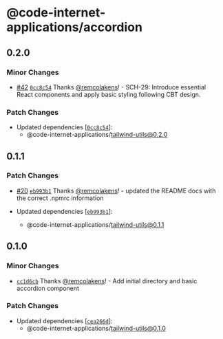 # @code-internet-applications/accordion

## 0.2.0

### Minor Changes

- [#42](https://github.com/code-internet-applications/cbt-hydrogen/pull/42)
  [`0cc8c54`](https://github.com/code-internet-applications/cbt-hydrogen/commit/0cc8c54ae980b2d14650f6f179090828ecd7876a)
  Thanks [@remcolakens](https://github.com/remcolakens)! - SCH-29: Introduce
  essential React components and apply basic styling following CBT design.

### Patch Changes

- Updated dependencies
  [[`0cc8c54`](https://github.com/code-internet-applications/cbt-hydrogen/commit/0cc8c54ae980b2d14650f6f179090828ecd7876a)]:
  - @code-internet-applications/tailwind-utils@0.2.0

## 0.1.1

### Patch Changes

- [#20](https://github.com/code-internet-applications/cbt-hydrogen/pull/20)
  [`eb993b1`](https://github.com/code-internet-applications/cbt-hydrogen/commit/eb993b116ef734fed100fcce9094eb9d7965d528)
  Thanks [@remcolakens](https://github.com/remcolakens)! - updated the README
  docs with the correct .npmrc information

- Updated dependencies
  [[`eb993b1`](https://github.com/code-internet-applications/cbt-hydrogen/commit/eb993b116ef734fed100fcce9094eb9d7965d528)]:
  - @code-internet-applications/tailwind-utils@0.1.1

## 0.1.0

### Minor Changes

- [`cc1d6cb`](https://github.com/code-internet-applications/cbt-hydrogen/commit/cc1d6cb115d1b4d95eff3ead54ba8d3d621e9597)
  Thanks [@remcolakens](https://github.com/remcolakens)! - Add initial directory
  and basic accordion component

### Patch Changes

- Updated dependencies
  [[`cea266d`](https://github.com/code-internet-applications/cbt-hydrogen/commit/cea266d08918451795282bee08933204430457b5)]:
  - @code-internet-applications/tailwind-utils@0.1.0
